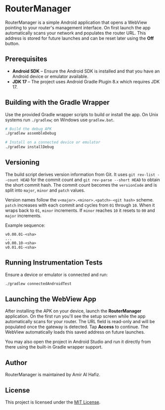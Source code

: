 # RouterManager

RouterManager is a simple Android application that opens a WebView pointing to your router's management interface. On first launch the app automatically scans your network and populates the router URL. This address is stored for future launches and can be reset later using the **Off** button.

## Prerequisites

- **Android SDK** – Ensure the Android SDK is installed and that you have an Android device or emulator available.
- **JDK 17** – The project uses Android Gradle Plugin 8.x which requires JDK 17.

## Building with the Gradle Wrapper

Use the provided Gradle wrapper scripts to build or install the app. On Unix systems run `./gradlew`; on Windows use `gradlew.bat`.

```bash
# Build the debug APK
./gradlew assembleDebug

# Install on a connected device or emulator
./gradlew installDebug
```

## Versioning

The build script derives version information from Git. It uses
`git rev-list --count HEAD` for the commit count and
`git rev-parse --short HEAD` to obtain the short commit hash. The commit
count becomes the `versionCode` and is split into `major`, `minor` and
`patch` values.

Version names follow the `v<major>.<minor>.<patch>-<git hash>` scheme.
`patch` increases with each commit and cycles from `01` through `10`. When it
wraps back to `01`, `minor` increments. If `minor` reaches `10` it resets to
`00` and `major` increments.

Example sequence:

```
v0.00.01-<sha>
...
v0.00.10-<sha>
v0.01.01-<sha>
```

## Running Instrumentation Tests

Ensure a device or emulator is connected and run:

```bash
./gradlew connectedAndroidTest
```

## Launching the WebView App

After installing the APK on your device, launch the **RouterManager** application. On the first run you'll see the setup screen while the app automatically scans for your router. The URL field is read-only and will be populated once the gateway is detected. Tap **Access** to continue. The WebView automatically loads this saved address on future launches.

You may also open the project in Android Studio and run it directly from there using the built-in Gradle wrapper support.

## Author

RouterManager is maintained by Amir Al Hafiz.

## License

This project is licensed under the [MIT License](LICENSE).
